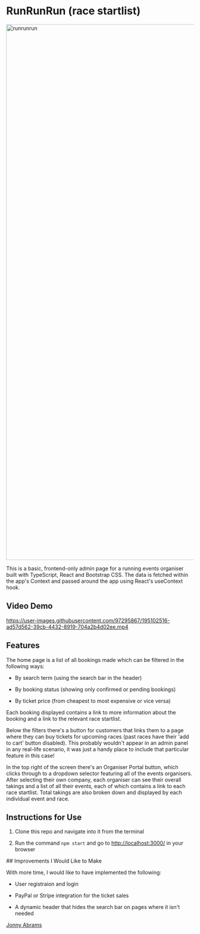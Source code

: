 # RunRunRun (race startlist)

<img width="1440" alt="runrunrun" src="https://user-images.githubusercontent.com/97295867/195102962-bf8ff940-2345-4ce9-9243-bd35cfae8521.png">

This is a basic, frontend-only admin page for a running events organiser built with TypeScript, React and Bootstrap CSS. The data is fetched within the app's Context and passed around the app using React's useContext hook.

## Video Demo

https://user-images.githubusercontent.com/97295867/195102516-ad57d562-39cb-4432-8919-704a2b4d02ee.mp4

## Features

The home page is a list of all bookings made which can be filtered in the following ways:

* By search term (using the search bar in the header)

* By booking status (showing only confirmed or pending bookings)

* By ticket price (from cheapest to most expensive or vice versa)

Each booking displayed contains a link to more information about the booking and a link to the relevant race startlist.

Below the filters there's a button for customers that links them to a page where they can buy tickets for upcoming races (past races have their 'add to cart' button disabled). This probably wouldn't appear in an admin panel in any real-life scenario, it was just a handy place to include that particular feature in this case!

In the top right of the screen there's an Organiser Portal button, which clicks through to a dropdown selector featuring all of the events organisers. After selecting their own company, each organiser can see their overall takings and a list of all their events, each of which contains a link to each race startlist. Total takings are also broken down and displayed by each individual event and race.

## Instructions for Use

1. Clone this repo and navigate into it from the terminal

2. Run the command `npm start` and go to [http://localhost:3000/](http://localhost:3000/) in your browser

## Improvements I Would Like to Make

With more time, I would like to have implemented the following:

* User registraion and login

* PayPal or Stripe integration for the ticket sales

* A dynamic header that hides the search bar on pages where it isn't needed

[Jonny Abrams](https://github.com/jonnyabrams)
